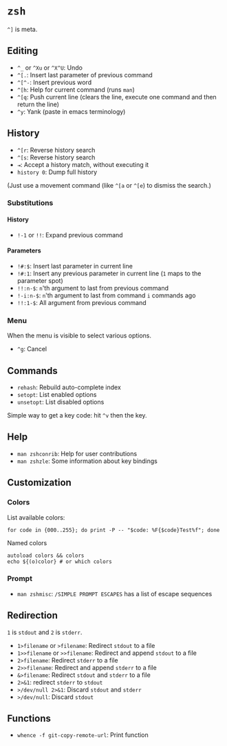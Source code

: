 # `zsh`

`^]` is meta.

## Editing

* `^_` or `^Xu` or `^X^U`: Undo
* `^[.`: Insert last parameter of previous command
* `^[^-`: Insert previous word
* `^[h`: Help for current command (runs `man`)
* `^[q`: Push current line (clears the line, execute one command and then return the line)
* `^y`: Yank (paste in emacs terminology)

## History

* `^[r`: Reverse history search
* `^[s`: Reverse history search
* `⇥`: Accept a history match, without executing it
* `history 0`: Dump full history

(Just use a movement command (like `^[a` or `^[e`) to dismiss the search.)

### Substitutions

#### History

* `!-1` or `!!`: Expand previous command

#### Parameters

* `!#:$`: Insert last parameter in current line
* `!#:1`: Insert any previous parameter in current line (`1` maps to the parameter spot)
* `!!:n-$`: `n`'th argument to last from previous command
* `!-i:n-$`: `n`'th argument to last from command `i` commands ago
* `!!:1-$`: All argument from previous command

### Menu

When the menu is visible to select various options.

- `^g`: Cancel

## Commands

* `rehash`: Rebuild auto-complete index
* `setopt`: List enabled options
* `unsetopt`: List disabled options

Simple way to get a key code: hit `^v` then the key.

## Help

* `man zshconrib`: Help for user contributions
* `man zshzle`: Some information about key bindings

## Customization

### Colors

List available colors:

	for code in {000..255}; do print -P -- "$code: %F{$code}Test%f"; done

Named colors

	autoload colors && colors
	echo ${(o)color} # or which colors

### Prompt

* `man zshmisc`: `/SIMPLE PROMPT ESCAPES` has a list of escape sequences

## Redirection

`1` is `stdout` and `2` is `stderr`.

* `1>filename` or `>filename`: Redirect `stdout` to a file
* `1>>filename` or `>>filename`: Redirect and append `stdout` to a file
* `2>filename`: Redirect `stderr` to a file
* `2>>filename`: Redirect and append `stderr` to a file
* `&>filename`: Redirect `stdout` and `stderr` to a file
* `2>&1`: redirect `stderr` to `stdout`
* `>/dev/null 2>&1`: Discard `stdout` and `stderr`
* `>/dev/null`: Discard `stdout`

## Functions

* `whence -f git-copy-remote-url`: Print function
